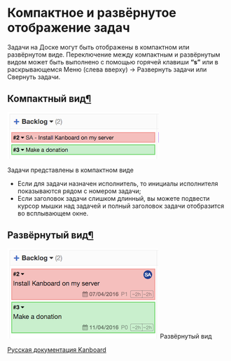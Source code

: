 Компактное и развёрнутое отображение задач
==========================================

Задачи на Доске могут быть отображены в компактном или развёрнутом виде. Переключение между компактным и развёрнутым видом может быть выполнено с помощью горячей клавиши **“s”** или в раскрывающемся Меню (слева вверху) -\> Развернуть задачи или Свернуть задачи.


Компактный вид[¶](#collapsed-mode "Ссылка на этот заголовок")
-------------------------------------------------------------


![Tasks collapsed](../screenshots/board-collapsed-mode.png)

Задачи представлены в компактном виде

-   Если для задачи назначен исполнитель, то инициалы исполнителя показываются рядом с номером задачи;
-   Если заголовок задачи слишком длинный, вы можете подвести курсор мышки над задачей и полный заголовок задачи отобразится во всплывающем окне.



Развёрнутый вид[¶](#expanded-mode "Ссылка на этот заголовок")
-------------------------------------------------------------


![Tasks expanded](../screenshots/board-expanded-mode.png)
Развёрнутый вид




[Русская документация Kanboard](http://Kanboard.ru/doc/)

